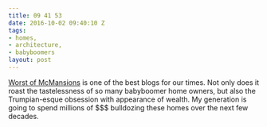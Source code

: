 ```yaml
---
title: 09 41 53
date: 2016-10-02 09:40:10 Z
tags:
- homes,
- architecture,
- babyboomers
layout: post
---
```


[Worst of McMansions](http://www.mcmansionhell.com) is one of the best blogs for our times. Not only does it roast the tastelessness of so many babyboomer home owners, but also the Trumpian-esque obsession with appearance of wealth. My generation is going to spend millions of $$$ bulldozing these homes over the next few decades.
